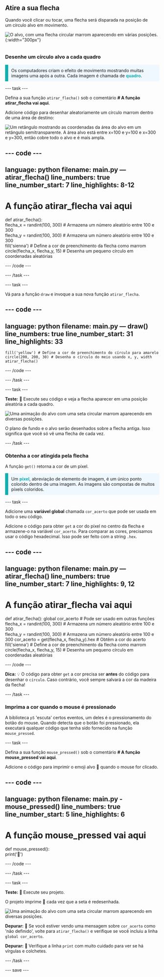 ## Atire a sua flecha

<div style="display: flex; flex-wrap: wrap">
<div style="flex-basis: 200px; flex-grow: 1; margin-right: 15px;">
Quando você clicar ou tocar, uma flecha será disparada na posição de um círculo alvo em movimento. 
</div>
<div>

![O alvo, com uma flecha circular marrom aparecendo em várias posições.](images/fire_arrow.gif){:width="300px"}

</div>
</div>

### Desenhe um círculo alvo a cada quadro

<p style="border-left: solid; border-width:10px; border-color: #0faeb0; background-color: aliceblue; padding: 10px;"> Os computadores criam o efeito de movimento mostrando muitas imagens uma após a outra. Cada imagem é chamada de <span style="color: #0faeb0; font-weight: bold;">quadro</span>.   
</p>

--- task ---

Defina a sua função `atirar_flecha()` sob o comentário **# A função atirar_flecha vai aqui**.

Adicione código para desenhar aleatoriamente um círculo marrom dentro de uma área de destino:

![Um retângulo mostrando as coordenadas da área do alvo em um retângulo semitransparente. A área alvo está entre x=100 e y=100 e x=300 e y=300, então cobre todo o alvo e é mais ampla.](images/target_area.png)

--- code ---
---
language: python filename: main.py — atirar_flecha() line_numbers: true line_number_start: 7
line_highlights: 8-12
---
# A função atirar_flecha vai aqui
def atirar_flecha():   
flecha_x = randint(100, 300) # Armazena um número aleatório entre 100 e 300    
flecha_y = randint(100, 300) # Armazena um número aleatório entre 100 e 300    
fill('sienna') # Define a cor de preenchimento da flecha como marrom   
circle(flecha_x, flecha_y, 15) # Desenha um pequeno círculo em coordenadas aleatórias

--- /code ---

--- /task ---

--- task ---

Vá para a função `draw` e invoque a sua nova função `atirar_flecha`.

--- code ---
---
language: python filename: main.py — draw() line_numbers: true line_number_start: 31
line_highlights: 33
---

    fill('yellow') # Define a cor de preenchimento do círculo para amarelo      
    circle(200, 200, 30) # Desenha o círculo do meio usando x, y, width
    atirar_flecha()

--- /code ---

--- /task ---

--- task ---

**Teste:** 🔄 Execute seu código e veja a flecha aparecer em uma posição aleatória a cada quadro.

![Uma animação do alvo com uma seta circular marrom aparecendo em diversas posições.](images/fire_arrow.gif)

O plano de fundo e o alvo serão desenhados sobre a flecha antiga. Isso significa que você só vê uma flecha de cada vez.

--- /task ---

### Obtenha a cor atingida pela flecha

A função `get()` retorna a cor de um píxel.

<p style="border-left: solid; border-width:10px; border-color: #0faeb0; background-color: aliceblue; padding: 10px;">
Um <span style="color: #0faeb0; font-weight: bold;">píxel</span>, abreviação de elemento de imagem, é um único ponto colorido dentro de uma imagem. As imagens são compostas de muitos píxels coloridos.
</p>

--- task ---

Adicione uma **variável global** chamada `cor_acerto` que pode ser usada em todo o seu código.

Adicione o código para obter `get` a cor do píxel no centro da flecha e armazene-o na variável `cor_acerto`. Para comparar as cores, precisamos usar o código hexadecimal. Isso pode ser feito com a string `.hex`.

--- code ---
---
language: python filename: main.py — atirar_flecha() line_numbers: true line_number_start: 7
line_highlights: 9, 12
---
# A função atirar_flecha vai aqui
def atirar_flecha(): global cor_acerto # Pode ser usado em outras funções  
flecha_x = randint(100, 300) # Armazena um número aleatório entre 100 e 300    
flecha_y = randint(100, 300) # Armazena um número aleatório entre 100 e 300 cor_acerto = get(flecha_x, flecha_y).hex # Obtêm a cor do acerto     
fill('sienna') # Define a cor de preenchimento da flecha como marrom   
circle(flecha_x, flecha_y, 15) # Desenha um pequeno círculo em coordenadas aleatórias

--- /code ---

**Dica:** 💡 O código para obter `get` a cor precisa ser **antes** do código para desenhar o `círculo`. Caso contrário, você sempre salvará a cor da madeira da flecha!

--- /task ---

### Imprima a cor quando o mouse é pressionado

A biblioteca `p5` 'escuta' certos eventos, um deles é o pressionamento do botão do mouse. Quando detecta que o botão foi pressionado, ela executará qualquer código que tenha sido fornecido na função `mouse_pressed`.

--- task ---

Defina a sua função `mouse_pressed()` sob o comentário **# A função mouse_pressed vai aqui**.

Adicione o código para imprimir o emoji alvo 🎯 quando o mouse for clicado.

--- code ---
---
language: python filename: main.py - mouse_pressed() line_numbers: true line_number_start: 5
line_highlights: 6
---

# A função mouse_pressed vai aqui
def mouse_pressed():    
print('🎯')

--- /code ---

--- /task ---

--- task ---

**Teste:** 🔄 Execute seu projeto.

O projeto imprime 🎯 cada vez que a seta é redesenhada.

![Uma animação do alvo com uma seta circular marrom aparecendo em diversas posições.](images/fire_arrow.gif)

**Depurar:** 🐞 Se você estiver vendo uma mensagem sobre `cor_acerto` como 'não definido', volte para `atirar_flecha()` e verifique se você incluiu a linha `global cor_acerto`.

**Depurar:** 🐞 Verifique a linha `print` com muito cuidado para ver se há vírgulas e colchetes.

--- /task ---

--- save ---
